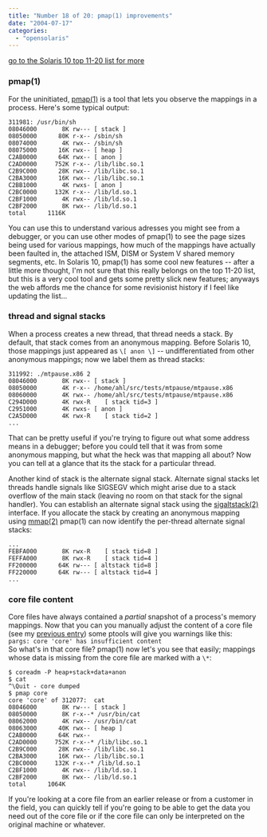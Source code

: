 ```yaml
---
title: "Number 18 of 20: pmap(1) improvements"
date: "2004-07-17"
categories: 
  - "opensolaris"
---
```


[go to the Solaris 10 top 11-20 list for more](http://dtrace.org/blogs/ahl/the_solaris_10_top_11)

### pmap(1)

For the uninitiated, [pmap(1)](http://docs.sun.com/db/doc/817-0689/6mgfkpd0f?a=view) is a tool that lets you observe the mappings in a process. Here's some typical output:

```
311981: /usr/bin/sh
08046000       8K rw--- [ stack ]
08050000      80K r-x-- /sbin/sh
08074000       4K rwx-- /sbin/sh
08075000      16K rwx-- [ heap ]
C2AB0000      64K rwx-- [ anon ]
C2AD0000     752K r-x-- /lib/libc.so.1
C2B9C000      28K rwx-- /lib/libc.so.1
C2BA3000      16K rwx-- /lib/libc.so.1
C2BB1000       4K rwxs- [ anon ]
C2BC0000     132K r-x-- /lib/ld.so.1
C2BF1000       4K rwx-- /lib/ld.so.1
C2BF2000       8K rwx-- /lib/ld.so.1
total      1116K

```

You can use this to understand various adresses you might see from a debugger, or you can use other modes of pmap(1) to see the page sizes being used for various mappings, how much of the mappings have actually been faulted in, the attached ISM, DISM or System V shared memory segments, etc. In Solaris 10, pmap(1) has some cool new features -- after a little more thought, I'm not sure that this really belongs on the top 11-20 list, but this is a very cool tool and gets some pretty slick new features; anyways the web affords me the chance for some revisionist history if I feel like updating the list...

### thread and signal stacks

When a process creates a new thread, that thread needs a stack. By default, that stack comes from an anonymous mapping. Before Solaris 10, those mappings just appeared as `\[ anon \]` -- undifferentiated from other anonymous mappings; now we label them as thread stacks:

```
311992: ./mtpause.x86 2
08046000       8K rwx-- [ stack ]
08050000       4K r-x-- /home/ahl/src/tests/mtpause/mtpause.x86
08060000       4K rwx-- /home/ahl/src/tests/mtpause/mtpause.x86
C294D000       4K rwx-R    [ stack tid=3 ]
C2951000       4K rwxs- [ anon ]
C2A5D000       4K rwx-R    [ stack tid=2 ]
...

```

That can be pretty useful if you're trying to figure out what some address means in a debugger; before you could tell that it was from some anonymous mapping, but what the heck was that mapping all about? Now you can tell at a glance that its the stack for a particular thread.

Another kind of stack is the alternate signal stack. Alternate signal stacks let threads handle signals like SIGSEGV which might arise due to a stack overflow of the main stack (leaving no room on that stack for the signal handler). You can establish an alternate signal stack using the [sigaltstack(2)](http://docs.sun.com/db/doc/817-0691/6mgfmmdt5?a=view) interface. If you allocate the stack by creating an anonymous mapping using [mmap(2)](http://docs.sun.com/db/doc/817-0691/6mgfmmdqg?a=view) pmap(1) can now identify the per-thread alternate signal stacks:

```
...
FEBFA000       8K rwx-R    [ stack tid=8 ]
FEFFA000       8K rwx-R    [ stack tid=4 ]
FF200000      64K rw--- [ altstack tid=8 ]
FF220000      64K rw--- [ altstack tid=4 ]
...

```

### core file content

Core files have always contained a _partial_ snapshot of a process's memory mappings. Now that you can you manually adjust the content of a core file (see my [previous entry](http://dtrace.org/blogs/ahl/number_13_of_20_core)) some ptools will give you warnings like this:  
`pargs: core 'core' has insufficient content`  
So what's in that core file? pmap(1) now let's you see that easily; mappings whose data is missing from the core file are marked with a `\*`:

```
$ coreadm -P heap+stack+data+anon
$ cat
^\Quit - core dumped
$ pmap core
core 'core' of 312077:  cat
08046000       8K rw--- [ stack ]
08050000       8K r-x--* /usr/bin/cat
08062000       4K rwx-- /usr/bin/cat
08063000      40K rwx-- [ heap ]
C2AB0000      64K rwx--
C2AD0000     752K r-x--* /lib/libc.so.1
C2B9C000      28K rwx-- /lib/libc.so.1
C2BA3000      16K rwx-- /lib/libc.so.1
C2BC0000     132K r-x--* /lib/ld.so.1
C2BF1000       4K rwx-- /lib/ld.so.1
C2BF2000       8K rwx-- /lib/ld.so.1
total      1064K

```

If you're looking at a core file from an earlier release or from a customer in the field, you can quickly tell if you're going to be able to get the data you need out of the core file or if the core file can only be interpreted on the original machine or whatever.
